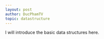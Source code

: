 ```yaml
---
layout: post
author: DucPhamTV
topic: datastructure
---
```

I will introduce the basic data structures here.
